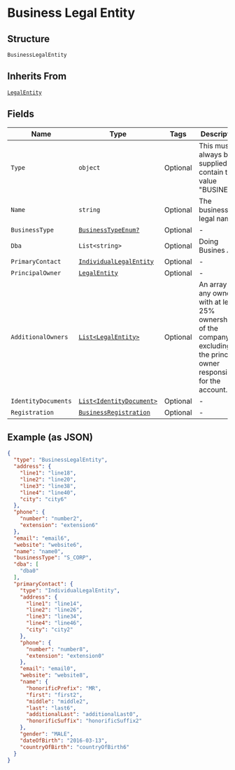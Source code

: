 
# Business Legal Entity

## Structure

`BusinessLegalEntity`

## Inherits From

[`LegalEntity`](../../doc/models/legal-entity.md)

## Fields

| Name | Type | Tags | Description |
|  --- | --- | --- | --- |
| `Type` | `object` | Optional | This must always be supplied and contain the value "BUSINESS". |
| `Name` | `string` | Optional | The business's legal name. |
| `BusinessType` | [`BusinessTypeEnum?`](../../doc/models/business-type-enum.md) | Optional | - |
| `Dba` | `List<string>` | Optional | Doing Busines As |
| `PrimaryContact` | [`IndividualLegalEntity`](../../doc/models/individual-legal-entity.md) | Optional | - |
| `PrincipalOwner` | [`LegalEntity`](../../doc/models/legal-entity.md) | Optional | - |
| `AdditionalOwners` | [`List<LegalEntity>`](../../doc/models/legal-entity.md) | Optional | An array of any owners with at least 25% ownership of the company, excluding the principal owner responsible for the account. |
| `IdentityDocuments` | [`List<IdentityDocument>`](../../doc/models/identity-document.md) | Optional | - |
| `Registration` | [`BusinessRegistration`](../../doc/models/business-registration.md) | Optional | - |

## Example (as JSON)

```json
{
  "type": "BusinessLegalEntity",
  "address": {
    "line1": "line18",
    "line2": "line20",
    "line3": "line38",
    "line4": "line40",
    "city": "city6"
  },
  "phone": {
    "number": "number2",
    "extension": "extension6"
  },
  "email": "email6",
  "website": "website6",
  "name": "name0",
  "businessType": "S_CORP",
  "dba": [
    "dba0"
  ],
  "primaryContact": {
    "type": "IndividualLegalEntity",
    "address": {
      "line1": "line14",
      "line2": "line26",
      "line3": "line34",
      "line4": "line46",
      "city": "city2"
    },
    "phone": {
      "number": "number8",
      "extension": "extension0"
    },
    "email": "email0",
    "website": "website8",
    "name": {
      "honorificPrefix": "MR",
      "first": "first2",
      "middle": "middle2",
      "last": "last6",
      "additionalLast": "additionalLast0",
      "honorificSuffix": "honorificSuffix2"
    },
    "gender": "MALE",
    "dateOfBirth": "2016-03-13",
    "countryOfBirth": "countryOfBirth6"
  }
}
```

